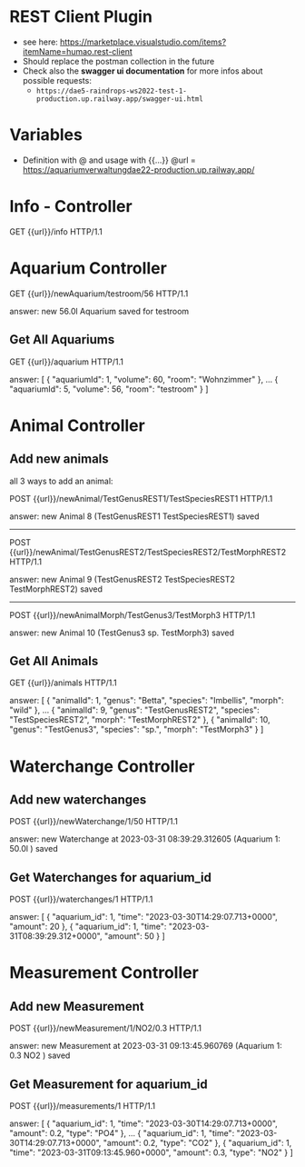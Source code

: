# REST Client Plugin
* see here: https://marketplace.visualstudio.com/items?itemName=humao.rest-client 
* Should replace the postman collection in the future
* Check also the **swagger ui documentation** for more infos about possible requests: 
    * ``https://dae5-raindrops-ws2022-test-1-production.up.railway.app/swagger-ui.html`` 

# Variables 
* Definition with @ and usage with {{...}}
@url = https://aquariumverwaltungdae22-production.up.railway.app/

# Info - Controller
GET {{url}}/info HTTP/1.1

# Aquarium Controller

GET {{url}}/newAquarium/testroom/56 HTTP/1.1 

answer: 
new 56.0l Aquarium saved for testroom
## Get All Aquariums
GET {{url}}/aquarium HTTP/1.1 

answer: 
[
  {
    "aquariumId": 1,
    "volume": 60,
    "room": "Wohnzimmer"
  },
  ...
  {
    "aquariumId": 5,
    "volume": 56,
    "room": "testroom"
  }
]


# Animal Controller

## Add new animals
all 3 ways to add an animal:

POST {{url}}/newAnimal/TestGenusREST1/TestSpeciesREST1 HTTP/1.1

answer: 
new Animal 8 (TestGenusREST1 TestSpeciesREST1) saved

---------------
POST {{url}}/newAnimal/TestGenusREST2/TestSpeciesREST2/TestMorphREST2 HTTP/1.1

answer: 
new Animal 9 (TestGenusREST2 TestSpeciesREST2 TestMorphREST2) saved

---------------
POST {{url}}/newAnimalMorph/TestGenus3/TestMorph3 HTTP/1.1

answer: 
new Animal 10 (TestGenus3 sp. TestMorph3) saved

## Get All Animals
GET {{url}}/animals HTTP/1.1 

answer:
[
  {
    "animalId": 1,
    "genus": "Betta",
    "species": "Imbellis",
    "morph": "wild"
  },
  ...
  {
    "animalId": 9,
    "genus": "TestGenusREST2",
    "species": "TestSpeciesREST2",
    "morph": "TestMorphREST2"
  },
  {
    "animalId": 10,
    "genus": "TestGenus3",
    "species": "sp.",
    "morph": "TestMorph3"
  }
]
# Waterchange Controller
## Add new waterchanges

POST {{url}}/newWaterchange/1/50 HTTP/1.1

answer: 
new Waterchange at 2023-03-31 08:39:29.312605 (Aquarium 1: 50.0l ) saved

## Get Waterchanges for aquarium_id
POST {{url}}/waterchanges/1 HTTP/1.1

answer: 
[
  {
    "aquarium_id": 1,
    "time": "2023-03-30T14:29:07.713+0000",
    "amount": 20
  },
  {
    "aquarium_id": 1,
    "time": "2023-03-31T08:39:29.312+0000",
    "amount": 50
  }
]


# Measurement Controller
## Add new Measurement

POST {{url}}/newMeasurement/1/NO2/0.3 HTTP/1.1

answer: 
new Measurement at 2023-03-31 09:13:45.960769 (Aquarium 1: 0.3 NO2 ) saved

## Get Measurement for aquarium_id
POST {{url}}/measurements/1 HTTP/1.1

answer: 
[
  {
    "aquarium_id": 1,
    "time": "2023-03-30T14:29:07.713+0000",
    "amount": 0.2,
    "type": "PO4"
  },
  ...
  {
    "aquarium_id": 1,
    "time": "2023-03-30T14:29:07.713+0000",
    "amount": 0.2,
    "type": "CO2"
  },
  {
    "aquarium_id": 1,
    "time": "2023-03-31T09:13:45.960+0000",
    "amount": 0.3,
    "type": "NO2"
  }
]